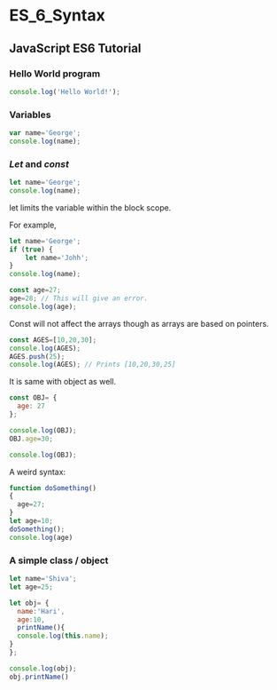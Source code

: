 # ES_6_Syntax
## JavaScript ES6 Tutorial

### Hello World program 

```javascript
console.log('Hello World!'); 

```
### Variables 
```javascript
var name='George'; 
console.log(name); 
```

### ***Let*** and ***const***
```javascript
let name='George'; 
console.log(name); 
```

let limits the variable within the block scope. 

For example, 

```javascript
let name='George';
if (true) {
	let name='Johh'; 
}
console.log(name); 
```

```javascript
const age=27; 
age=28; // This will give an error. 
console.log(age); 
```

Const will not affect the arrays though as arrays are based on pointers. 

```javascript
const AGES=[10,20,30]; 
console.log(AGES); 
AGES.push(25); 
console.log(AGES); // Prints [10,20,30,25]
``` 

It is same with object as well. 

```javascript 
const OBJ= {
  age: 27
}; 

console.log(OBJ); 
OBJ.age=30; 

console.log(OBJ); 
```

A weird syntax: 

```javascript 
function doSomething()
{
  age=27; 
}
let age=10; 
doSomething();
console.log(age)
```

### A simple class / object 

```javascript
let name='Shiva'; 
let age=25; 

let obj= {
  name:'Hari',  
  age:10,
  printName(){
  console.log(this.name); 
}
}; 

console.log(obj); 
obj.printName()
```
